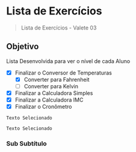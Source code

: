 # Lista de Exercícios
> Lista de Exercícios - Valete 03

## Objetivo
Lista Desenvolvida para ver o nível de cada Aluno

- [X] Finalizar o Conversor de Temperaturas
   - [X] Converter para Fahrenheit
   - [ ] Converter para Kelvin
- [X] Finalizar a Calculadora Simples
- [X] Finalizar a Calculadora IMC
- [X] Finalizar o Cronômetro  

`Texto Selecionado`

```
Texto Selecionado
```

### Sub Subtítulo
